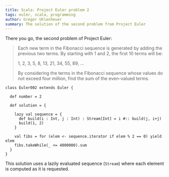 ```yaml
---
title: Scala: Project Euler problem 2
tags: euler, scala, programming
author: Gregor Uhlenheuer
summary: The solution of the second problem from Project Euler
---
```


There you go, the second problem of Project Euler:

> Each new term in the Fibonacci sequence is generated by adding the previous
> two terms. By starting with 1 and 2, the first 10 terms will be:
>
> 1, 2, 3, 5, 8, 13, 21, 34, 55, 89, ...
>
> By considering the terms in the Fibonacci sequence whose values do not exceed
> four million, find the sum of the even-valued terms.

~~~{.scala}
class Euler002 extends Euler {

  def number = 2

  def solution = {

    lazy val sequence = {
      def build(i : Int, j : Int) : Stream[Int] = i #:: build(j, i+j)
      build(1, 2)
    }

    val fibs = for (elem <- sequence.iterator if elem % 2 == 0) yield elem
    fibs.takeWhile(_ <= 4000000).sum
  }
}
~~~

This solution uses a lazily evaluated sequence (`Stream`) where each element is
computed as it is requested.
